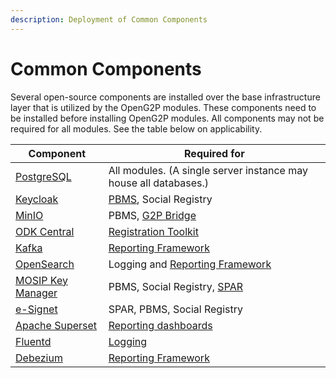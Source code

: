 ```yaml
---
description: Deployment of Common Components
---
```


# Common Components

Several open-source components are installed over the base infrastructure layer that is utilized by the OpenG2P modules. These components need to be installed before installing OpenG2P modules.  All components may not be required for all modules. See the table below on applicability.

| Component                                                                 | Required for                                                                             |
| ------------------------------------------------------------------------- | ---------------------------------------------------------------------------------------- |
| [PostgreSQL](postgresql.md)                                               | All modules. (A single server instance may house all databases.)                         |
| [Keycloak](keycloak.md)                                                   | [PBMS](../../pbms/), Social Registry                                                     |
| [MinIO](minio.md)                                                         | PBMS, [G2P Bridge](../../g2p-bridge/)                                                    |
| [ODK Central](odk-central.md)                                             | [Registration Toolkit](../../utilities-and-tools/registration-tool-kit.md)               |
| [Kafka](kafka.md)                                                         | [Reporting Framework](../../monitoring-and-reporting/reporting-framework.md)             |
| [OpenSearch](../base-infrastructure/fluentd-and-opensearch/opensearch.md) | Logging and [Reporting Framework](../../monitoring-and-reporting/reporting-framework.md) |
| [MOSIP Key Manager](keymanager.md)                                        | PBMS, Social Registry, [SPAR](../../spar/)                                               |
| [e-Signet](esignet.md)                                                    | SPAR, PBMS, Social Registry                                                              |
| [Apache Superset](apache-superset.md)                                     | [Reporting dashboards](../../monitoring-and-reporting/apache-superset.md)                |
| [Fluentd](../base-infrastructure/fluentd-and-opensearch/fluentd.md)       | [Logging](../../pbms/monitoring-and-reporting/logging.md)                                |
| [Debezium](debezium.md)                                                   | [Reporting Framework](../../monitoring-and-reporting/reporting-framework.md)             |
